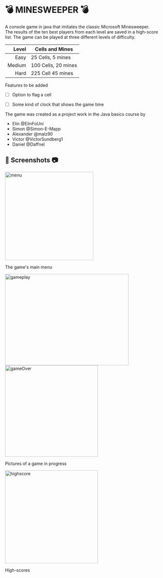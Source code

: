 # 💣 MINESWEEPER 💣
A console game in java that imitates the classic Microsoft Minesweeper. The results of the ten best players from each level are saved in a high-score list.
The game can be played at three different levels of difficulty.

| Level| Cells and Mines |
|-----:|---------------|
|  Easy| 25 Cells, 5 mines |
|Medium| 100 Cells, 20 mines|
|  Hard| 225 Cell 45 mines  |

Features to be added
- [ ] Option to flag a cell
- [ ] Some kind of clock that shows the game time



 The game was created as a project work in the Java basics course by
- Elin @ElinFoUni
- Simon @Simon-E-Mapp
- Alexander @malz90
- Victor @VictorSundberg1
- Daniel @Daffnel

## 📸 Screenshots 📷
<picture><img width="290" alt="menu" src="https://github.com/user-attachments/assets/cf9db8c2-adfd-423b-a02b-0ed1026bf699"></picture><br/>
<p>The game's main menu</p>
<picture><img width="406" height = "300" alt="gameplay" src="https://github.com/user-attachments/assets/1e8257fd-fe50-4a8d-bbd2-0eb22a94b5b1"></picture>
<picture><img width="305" height = "300" alt="gameOver" src="https://github.com/user-attachments/assets/4732aced-9fb6-47a5-ab8e-e318aa8639e1"></picture><br/>
<p>Pictures of a game in progress</p>
<picture><img width="305" alt="highscore" src="https://github.com/user-attachments/assets/4b9042db-9794-4e83-b43d-4501662a14ac"></picture>  
<p>High-scores</p>

